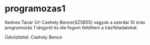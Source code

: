 # programozas1
Kedves Tanár Úr! 
Csehely Bence(SZ5B55) vagyok a szerdai 10 órás programozás 1 tárgyról és ide fogom feltölteni a házifeladatokat.

Üdvözlettel:
Csehely Bence

